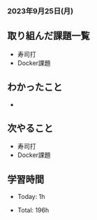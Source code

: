 ### 2023年9月25日(月)

## 取り組んだ課題一覧

- 寿司打
- Docker課題

## わかったこと

- 

## 次やること

- 寿司打
- Docker課題


## 学習時間

- Today: 1h

- Total: 196h